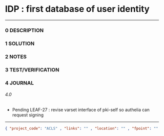 # IDP : first database of user identity
--------------------------------
### 0 DESCRIPTION


### 1 SOLUTION


### 2 NOTES


### 3 TEST/VERIFICATION


### 4 JOURNAL

###### 4.0

- Pending LEAF-27 : revise varset interface of pki-self so authelia can request signing

--------------------------------
```json
{ "project_code": "ACLS" , "links": "" , "location": "" , "fpoint": "" }
```
